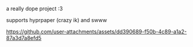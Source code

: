 a really dope project :3

supports hyprpaper (crazy ik) and swww

https://github.com/user-attachments/assets/dd390689-f50b-4c89-a1a2-87a3d7a8efd5

